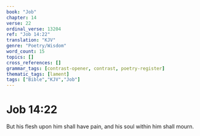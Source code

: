 ```yaml
---
book: "Job"
chapter: 14
verse: 22
ordinal_verse: 13204
ref: "Job 14:22"
translation: "KJV"
genre: "Poetry/Wisdom"
word_count: 15
topics: []
cross_references: []
grammar_tags: [contrast-opener, contrast, poetry-register]
thematic_tags: [lament]
tags: ["Bible","KJV","Job"]
---
```


# Job 14:22

But his flesh upon him shall have pain, and his soul within him shall mourn.

